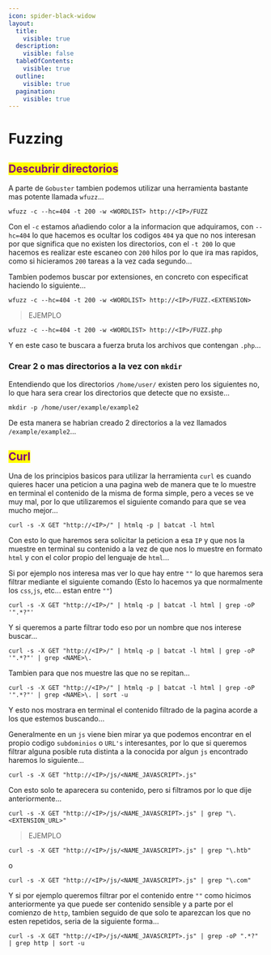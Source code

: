 ```yaml
---
icon: spider-black-widow
layout:
  title:
    visible: true
  description:
    visible: false
  tableOfContents:
    visible: true
  outline:
    visible: true
  pagination:
    visible: true
---
```


# Fuzzing

## <mark style="color:purple;">Descubrir directorios</mark>

A parte de `Gobuster` tambien podemos utilizar una herramienta bastante mas potente llamada `wfuzz`...

```shell
wfuzz -c --hc=404 -t 200 -w <WORDLIST> http://<IP>/FUZZ
```

Con el `-c` estamos añadiendo color a la informacion que adquiramos, con `--hc=404` lo que hacemos es ocultar los codigos `404` ya que no nos interesan por que significa que no existen los directorios, con el `-t 200` lo que hacemos es realizar este escaneo con `200` hilos por lo que ira mas rapidos, como si hicieramos `200` tareas a la vez cada segundo...

Tambien podemos buscar por extensiones, en concreto con especificat haciendo lo siguiente...

```shell
wfuzz -c --hc=404 -t 200 -w <WORDLIST> http://<IP>/FUZZ.<EXTENSION>
```

> EJEMPLO

```shell
wfuzz -c --hc=404 -t 200 -w <WORDLIST> http://<IP>/FUZZ.php
```

Y en este caso te buscara a fuerza bruta los archivos que contengan `.php`...

### Crear 2 o mas directorios a la vez con `mkdir`

Entendiendo que los directorios `/home/user/` existen pero los siguientes no, lo que hara sera crear los directorios que detecte que no exsiste...

```shell
mkdir -p /home/user/example/example2
```

De esta manera se habrian creado 2 directorios a la vez llamados `/example/example2`...

## <mark style="color:purple;">Curl</mark>

Una de los principios basicos para utilizar la herramienta `curl` es cuando quieres hacer una peticion a una pagina web de manera que te lo muestre en terminal el contenido de la misma de forma simple, pero a veces se ve muy mal, por lo que utilizaremos el siguiente comando para que se vea mucho mejor...

```shell
curl -s -X GET "http://<IP>/" | htmlq -p | batcat -l html
```

Con esto lo que haremos sera solicitar la peticion a esa `IP` y que nos la muestre en terminal su contenido a la vez de que nos lo muestre en formato `html` y con el color propio del lenguaje de `html`...

Si por ejemplo nos interesa mas ver lo que hay entre `""` lo que haremos sera filtrar mediante el siguiente comando (Esto lo hacemos ya que normalmente los `css`,`js`, etc... estan entre `""`)

```shell
curl -s -X GET "http://<IP>/" | htmlq -p | batcat -l html | grep -oP '".*?"'
```

Y si queremos a parte filtrar todo eso por un nombre que nos interese buscar...

```shell
curl -s -X GET "http://<IP>/" | htmlq -p | batcat -l html | grep -oP '".*?"' | grep <NAME>\.
```

Tambien para que nos muestre las que no se repitan...

```shell
curl -s -X GET "http://<IP>/" | htmlq -p | batcat -l html | grep -oP '".*?"' | grep <NAME>\. | sort -u
```

Y esto nos mostrara en terminal el contenido filtrado de la pagina acorde a los que estemos buscando...

Generalmente en un `js` viene bien mirar ya que podemos encontrar en el propio codigo `subdominios` o `URL's` interesantes, por lo que si queremos filtrar alguna posible ruta distinta a la conocida por algun `js` encontrado haremos lo siguiente...

```shell
curl -s -X GET "http://<IP>/js/<NAME_JAVASCRIPT>.js"
```

Con esto solo te aparecera su contenido, pero si filtramos por lo que dije anteriormente...

```shell
curl -s -X GET "http://<IP>/js/<NAME_JAVASCRIPT>.js" | grep "\.<EXTENSION_URL>"
```

> EJEMPLO

```shell
curl -s -X GET "http://<IP>/js/<NAME_JAVASCRIPT>.js" | grep "\.htb"
```

o

```shell
curl -s -X GET "http://<IP>/js/<NAME_JAVASCRIPT>.js" | grep "\.com"
```

Y si por ejemplo queremos filtrar por el contenido entre `""` como hicimos anteriormente ya que puede ser contenido sensible y a parte por el comienzo de `http`, tambien seguido de que solo te aparezcan los que no esten repetidos, seria de la siguiente forma...

```shell
curl -s -X GET "http://<IP>/js/<NAME_JAVASCRIPT>.js" | grep -oP ".*?" | grep http | sort -u
```

